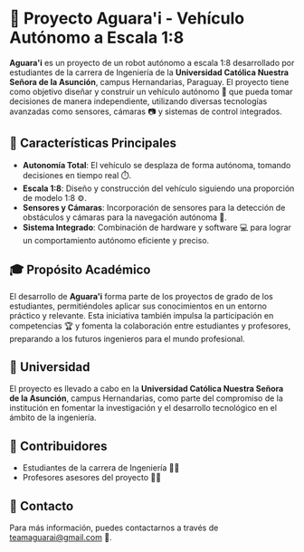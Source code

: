 # 🚗 Proyecto Aguara'i - Vehículo Autónomo a Escala 1:8

**Aguara'i** es un proyecto de un robot autónomo a escala 1:8 desarrollado por estudiantes de la carrera de Ingeniería de la **Universidad Católica Nuestra Señora de la Asunción**, campus Hernandarias, Paraguay. El proyecto tiene como objetivo diseñar y construir un vehículo autónomo 🤖 que pueda tomar decisiones de manera independiente, utilizando diversas tecnologías avanzadas como sensores, cámaras 📷 y sistemas de control integrados.

## 🔧 Características Principales

- **Autonomía Total**: El vehículo se desplaza de forma autónoma, tomando decisiones en tiempo real ⏱️.
- **Escala 1:8**: Diseño y construcción del vehículo siguiendo una proporción de modelo 1:8 ⚙️.
- **Sensores y Cámaras**: Incorporación de sensores para la detección de obstáculos y cámaras para la navegación autónoma 🚧.
- **Sistema Integrado**: Combinación de hardware y software 💻 para lograr un comportamiento autónomo eficiente y preciso.

## 🎓 Propósito Académico

El desarrollo de **Aguara'i** forma parte de los proyectos de grado de los estudiantes, permitiéndoles aplicar sus conocimientos en un entorno práctico y relevante. Esta iniciativa también impulsa la participación en competencias 🏆 y fomenta la colaboración entre estudiantes y profesores, preparando a los futuros ingenieros para el mundo profesional.

## 🏫 Universidad

El proyecto es llevado a cabo en la **Universidad Católica Nuestra Señora de la Asunción**, campus Hernandarias, como parte del compromiso de la institución en fomentar la investigación y el desarrollo tecnológico en el ámbito de la ingeniería.

## 👥 Contribuidores

- Estudiantes de la carrera de Ingeniería 🧑‍🎓
- Profesores asesores del proyecto 🧑‍🏫

## 📧 Contacto

Para más información, puedes contactarnos a través de teamaguarai@gmail.com 📩.
